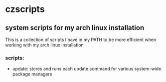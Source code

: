 # czscripts
## system scripts for my arch linux installation

This is a collection of scripts I have in my PATH to be more efficient when working with my arch linux installation

### scripts:
- update: stores and runs each update command for various system-wide package managers